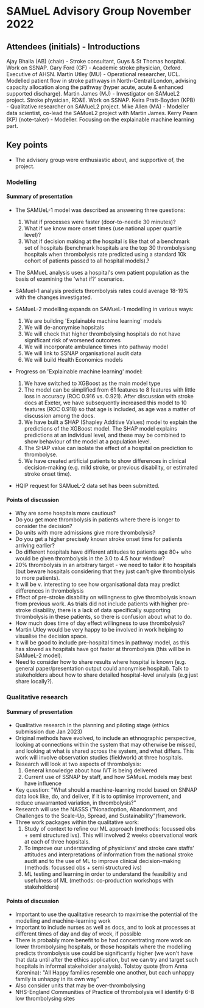 # SAMueL Advisory Group November 2022

## Attendees (initials) - Introductions

Ajay Bhalla (AB) (chair) - Stroke consultant, Guys & St Thomas hospital. Work on SSNAP.
Gary Ford (GF) - Academic stroke physician, Oxford. Executive of AHSN.
Martin Utley (MU) - Operational researcher, UCL. Modelled patient flow in stroke pathways in North-Central London, advising capacity allocation along the pathway (hyper acute, acute & enhanced supported discharge). 
Martin James (MJ) - Investigator on SAMueL2 project. Stroke physician, RD&E. Work on SSNAP.
Keira Pratt-Boyden (KPB) - Qualitative researcher on SAMueL2 project.
Mike Allen (MA) - Modeller data scientist, co-lead the SAMueL2 project with Martin James.
Kerry Pearn (KP) (note-taker) - Modeller. Focusing on the explainable machine learning part.


## Key points

* The advisory group were enthusiastic about, and supportive of, the project.

### Modelling

#### Summary of presentation

* The SAMUeL-1 model was described as answering three questions:

    1. What if processes were faster (door-to-needle 30 minutes)?
    2. What if we know more onset times (use national upper quartile level)?
    3. What if decision making at the hospital is like that of a benchmark set of hospitals (benchmark hospitals are the top 30 thrombolysisng hospitals when thrombolysis rate predicted using a standard 10k cohort of patients passed to all hospital models).?
    
* The SAMueL analysis uses a hospital's own patient population as the basis of examining the 'what if?' scenarios.

* SAMuel-1 analysis predicts thrombolysis rates could average 18-19% with the changes investigated.

* SAMueL-2 modelling expands on SAMueL-1 modelling in various ways:

    1. We are building 'Explainable machine learning' models
    2. We will de-anonymise hopsitals
    3. We will check that higher thrombolysing hospitals do not have significant risk of worsened outcomes
    4. We will incorporate ambulance times into pathway model
    5. We will link to SSNAP organisational audit data
    6. We will build Health Economics models
    
* Progress on 'Explainable machine learning' model:

    1. We have switched to XGBoost as the main model type
    2. The model can be simplified from 61 features to 8 features with little loss in accuracy (ROC 0.916 vs. 0.921). After discussion with stroke docs at Exeter, we have subsequently increased this model to 10 features (ROC 0.918) so that age is included, as age was a matter of discussion among the docs.
    3. We have built a SHAP (Shapley Additive Values) model to explain the predictions of the XGBoost model. The SHAP model explains predictions at an individual level, and these may be combined to show behaviour of the model at a population level.
    4. The SHAP value can isolate the effect of a hospital on prediction to thrombolyse.
    5. We have created artificial patients to show differences in clinical decision-making (e.g. mild stroke, or previous disability, or estimated stroke onset time).

* HQIP request for SAMueL-2 data set has been submitted.
           
#### Points of discussion

* Why are some hospitals more cautious?
* Do you get more thrombolysis in patients where there is longer to consider the decision?
* Do units with more admissions give more thrombolysis?
* Do you get a higher precisely known stroke onset time for patients arriving earlier?
* Do different hospitals have different attitudes to patients age 80+ who would be given thrombolysis in the 3.0 to 4.5 hour window?
* 20% thrombolysis in an arbitrary target - we need to tailor it to hospitals (but beware hospitals considering that they just can't give thrombolysis to more patients).
* It will be v. interesting to see how organisational data may predict differences in thrombolysis
* Effect of pre-stroke disability on willingness to give thrombolysis known from previous work. As trials did not include patients with higher pre-stroke disability, there is a lack of data specifically supporting thrombolysis in these patients, so there is confusion about what to do.
* How much does time of day effect willingness to use thrombolysis?
* Martin Utley would be very happy to be involved in work helping to visualise the decision space.
* It will be good to include pre-hospital times in pathway model, as this has slowed as hospitals have got faster at thrombolysis (this will be in SAMueL-2 model).
* Need to consider how to share results where hospital is known (e.g. general paper/presentation output could anonymise hospital). Talk to stakeholders about how to share detailed hospital-level analysis (e.g just share locally?).

### Qualitative research

#### Summary of presentation

* Qualitative research in the planning and piloting stage (ethics submission due Jan 2023)
* Original methods have evolved, to include an ethnographic perspective, looking at connections within the system that may otherwise be missed, and looking at what is shared across the system, and what differs. This work will involve observation studies (fieldwork) at three hospitals.
* Research will look at two aspects of thrombolysis:
    1. General knowledge about how IVT is being delivered
    2. Current use of SSNAP by staff, and how SAMueL models may best have influence
* Key question: "What should a machine-learning model based on SNNAP data look like, do, and deliver, if it is to optimise improvement, and reduce unwarranted variation, in thrombolysis?"
* Research will use the NASSS ("Nonadoption, Abandonment, and Challenges to the Scale-Up, Spread, and Sustainability")framework.
* Three work packages within the qualitative work:
    1. Study of context to refine our ML approach (methods: focussed obs + semi structured ivs). This will involved 2 weeks observational work at each of three hopsitals.
    2. To improve our understanding of physicians’ and stroke care staffs’ attitudes and interpretations of information from the national stroke audit and to the use of ML to improve clinical decision-making (methods: focussed obs + semi structured ivs)
    3. ML testing and learning in order to understand the feasibility and usefulness of ML (methods: co-production workshops with stakeholders)


#### Points of discussion

* Important to use the qualitative research to maximise the potential of the modelling and machine-learning work
* Important to include nurses as well as docs, and to look at processes at different times of day and day of week, if possible
* There is probably more benefit to be had concentrating more work on lower thrombolysing hospitals, or those hospitals where the modelling predicts thrombolysis use could be significantly higher (we won't have that data until after the ethics application, but we can try and target such hospitals in informal stakeholder analysis). Tolstoy quote (from Anna Karenina): "All Happy families resemble one another, but each unhappy family is unhappy in its own way"
* Also consider units that may be over-thrombolysing
* NHS-England Communities of Practice of thrombolysis will identify 6-8 low thrombolysing sites
